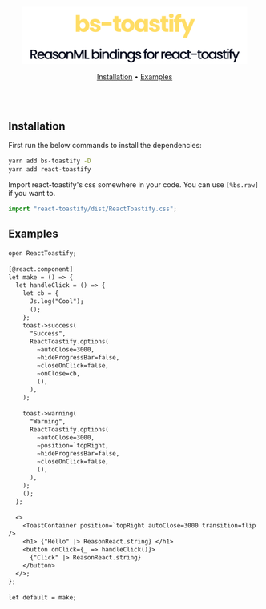 <p align="center">
  <br />
  <img src="./assets/logo.svg" width="450" /> 
</p>
<p align="center">
   <a href="#installation">Installation</a> • 
   <a target="_blank" href="#examples">Examples</a>
</p>
<br/>
<br/>

## Installation
First run the below commands to install the dependencies:
```bash
yarn add bs-toastify -D
yarn add react-toastify
```
Import react-toastify's css somewhere in your code. You can use `[%bs.raw]` if you want to.
```js
import "react-toastify/dist/ReactToastify.css";
```

## Examples
```reason
open ReactToastify;

[@react.component]
let make = () => {
  let handleClick = () => {
    let cb = {
      Js.log("Cool");
      ();
    };
    toast->success(
      "Success",
      ReactToastify.options(
        ~autoClose=3000,
        ~hideProgressBar=false,
        ~closeOnClick=false,
        ~onClose=cb,
        (),
      ),
    );

    toast->warning(
      "Warning",
      ReactToastify.options(
        ~autoClose=3000,
        ~position=`topRight,
        ~hideProgressBar=false,
        ~closeOnClick=false,
        (),
      ),
    );
    ();
  };

  <>
    <ToastContainer position=`topRight autoClose=3000 transition=flip />
    <h1> {"Hello" |> ReasonReact.string} </h1>
    <button onClick={_ => handleClick()}>
      {"Click" |> ReasonReact.string}
    </button>
  </>;
};

let default = make;
```
